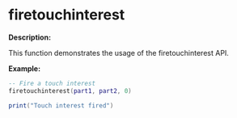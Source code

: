 # firetouchinterest

**Description:**

This function demonstrates the usage of the firetouchinterest API.

**Example:**

```lua
-- Fire a touch interest
firetouchinterest(part1, part2, 0)

print("Touch interest fired")
```
